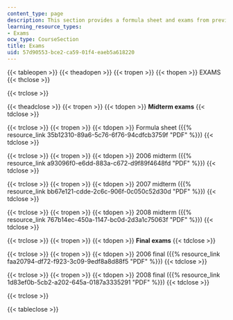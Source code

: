 ```yaml
---
content_type: page
description: This section provides a formula sheet and exams from previous years.
learning_resource_types:
- Exams
ocw_type: CourseSection
title: Exams
uid: 57d90553-bce2-ca59-01f4-eaeb5a618220
---
```


{{< tableopen >}}
{{< theadopen >}}
{{< tropen >}}
{{< thopen >}}
EXAMS
{{< thclose >}}

{{< trclose >}}

{{< theadclose >}}
{{< tropen >}}
{{< tdopen >}}
**Midterm exams**
{{< tdclose >}}

{{< trclose >}}
{{< tropen >}}
{{< tdopen >}}
Formula sheet ({{% resource_link 35b12310-89a6-5c76-6f76-94cdfcb3759f "PDF" %}})
{{< tdclose >}}

{{< trclose >}}
{{< tropen >}}
{{< tdopen >}}
2006 midterm ({{% resource_link a93096f0-e6dd-883a-c672-d9f89f4648fd "PDF" %}})
{{< tdclose >}}

{{< trclose >}}
{{< tropen >}}
{{< tdopen >}}
2007 midterm ({{% resource_link bb67e121-cdde-2c6c-906f-0c050c52d30d "PDF" %}})
{{< tdclose >}}

{{< trclose >}}
{{< tropen >}}
{{< tdopen >}}
2008 midterm ({{% resource_link 767b14ec-450a-1147-bc0d-2d3a1c75063f "PDF" %}})
{{< tdclose >}}

{{< trclose >}}
{{< tropen >}}
{{< tdopen >}}
**Final exams**
{{< tdclose >}}

{{< trclose >}}
{{< tropen >}}
{{< tdopen >}}
2006 final ({{% resource_link faa20794-df72-f923-3c09-9edf8a8d88f5 "PDF" %}})
{{< tdclose >}}

{{< trclose >}}
{{< tropen >}}
{{< tdopen >}}
2008 final ({{% resource_link 1d83ef0b-5cb2-a202-645a-0187a3335291 "PDF" %}})
{{< tdclose >}}

{{< trclose >}}

{{< tableclose >}}